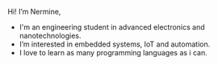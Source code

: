 Hi! I’m Nermine,
- I'm an engineering student in advanced electronics and nanotechnologies.
- I’m interested in embedded systems, IoT and automation.
- I love to learn as many programming languages as i can.


<!---
Nermine-Fk/Nermine-Fk is a ✨ special ✨ repository because its `README.md` (this file) appears on your GitHub profile.
You can click the Preview link to take a look at your changes.
--->
